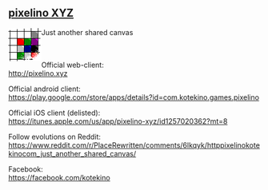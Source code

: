 ## <a href="http://pixelino.kotekino.com">pixelino XYZ</a>
Just another shared canvas
<img src="https://raw.githubusercontent.com/kotekino/pixelino/master/img/logo.png" align="left"> 
<br /><br /><br />

Official web-client:<br />
http://pixelino.xyz<br />

Official android client:<br />
https://play.google.com/store/apps/details?id=com.kotekino.games.pixelino

Official iOS client (delisted):<br />
https://itunes.apple.com/us/app/pixelino-xyz/id1257020362?mt=8

Follow evolutions on Reddit:<br />
https://www.reddit.com/r/PlaceRewritten/comments/6lkqyk/httppixelinokotekinocom_just_another_shared_canvas/

Facebook:<br />
https://facebook.com/kotekino
